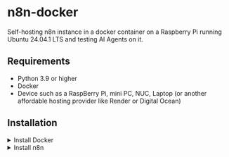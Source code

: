 # n8n-docker

Self-hosting n8n instance in a docker container on a Raspberry Pi running Ubuntu 24.04.1 LTS and testing AI Agents on it.

## Requirements

- Python 3.9 or higher
- Docker
- Device such as a RaspBerry Pi, mini PC, NUC, Laptop (or another affordable hosting provider like Render or Digital Ocean)

## Installation

<details>
<summary>Install Docker</summary>
<br>

### Add Docker's official GPG key:
```bash
sudo apt-get update
sudo apt-get install ca-certificates curl gnupg
sudo install -m 0755 -d /etc/apt/keyrings
curl -fsSL https://download.docker.com/linux/ubuntu/gpg | sudo gpg --dearmor -o /etc/apt/keyrings/docker.gpg
sudo chmod a+r /etc/apt/keyrings/docker.gpg
```

### Add the repository to Apt sources:
```bash
echo \
    "deb [arch=$(dpkg --print-architecture) signed-by=/etc/apt/keyrings/docker.gpg] https://download.docker.com/linux/ubuntu \
    $(. /etc/os-release && echo $VERSION_CODENAME) stable" | \
    sudo tee /etc/apt/sources.list.d/docker.list > /dev/null
sudo apt-get update
```

### Install the latest version:
```bash
sudo apt-get install docker-ce docker-ce-cli containerd.io docker-buildx-plugin docker-compose-plugin
```

### Check Installed Version:
```bash
docker -v
```

### Check Docker Compose:
```bash
docker compose
```

### Check runtime:
```bash
sudo docker run hello-world
```

### Use Docker without sudo:
```bash
sudo usermod -aG docker $USER
```

</details>

<details>
<summary>Install n8n</summary>
<br>

The official docs for a self-hosted Docker instance can be found [here](https://docs.n8n.io/hosting/installation/docker/#starting-n8n/).
### Create a directory for n8n:

```bash
mkdir n8n
cd n8n
```
> **ℹ️ Notice**  
> n8n uses SQLite by default, but you can use Postgres or MySQL (recommended). For simplicity, this installation uses SQLite.

> A challenge I had was getting webhooks to work correctly. Some of the docs recommend starting the n8n instance with the `-tunnel` environment variable; however, I was unable to get this working.

> I was running my n8n instance behind a Cloudflare tunnel, so I had to run the Docker command with the environment variable `-e WEBHOOK_URL={your tunnel URL}`. If you are using a reverse proxy like NGINX or Traefik, you may need to set this variable.  
>A list of environment variables can be found [here](https://docs.n8n.io/hosting/configuration/environment-variables/endpoints/).

### Run the Docker container in detached mode with the environment variable:
```bash
docker run -d -it --rm --name n8n -e WEBHOOK_URL={your-url-here} -p 5678:5678 -v n8n_data:/home/node/.n8n docker.n8n.io/n8nio/n8n start
```

</details>